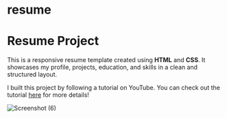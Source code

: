 # resume
# Resume Project

This is a responsive resume template created using **HTML** and **CSS**.
It showcases my profile, projects, education, and skills in a clean and structured layout.

I built this project by following a tutorial on YouTube. You can check out the tutorial [here](https://www.youtube.com/watch?v=nDyktz_W6z4) for more details!



![Screenshot (6)](https://github.com/user-attachments/assets/5b8da458-de13-4dbe-b372-df13ef60a07d)
